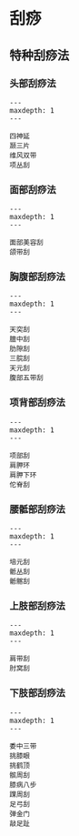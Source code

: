 # 刮痧

## 特种刮痧法

### 头部刮痧法

```{toctree}
---
maxdepth: 1
---

四神延
颞三片
维风双带
项丛刮
```

### 面部刮痧法

```{toctree}
---
maxdepth: 1
---

面部美容刮
颌带刮
```

### 胸腹部刮痧法

```{toctree}
---
maxdepth: 1
---

天突刮
膻中刮
肋隙刮
三脘刮
天元刮
腹部五带刮
```

### 项背部刮痧法

```{toctree}
---
maxdepth: 1
---

项部刮
肩胛环
肩胛下环
佗脊刮
```

### 腰骶部刮痧法

```{toctree}
---
maxdepth: 1
---

培元刮
骶丛刮
骶髂刮
```

### 上肢部刮痧法

```{toctree}
---
maxdepth: 1
---

肩带刮
肘窝刮
```

### 下肢部刮痧法

```{toctree}
---
maxdepth: 1
---

委中三带
挑膝眼
挑鹤顶
髌周刮
膝病八步
踝周刮
足弓刮
弹金门
敲足趾
```